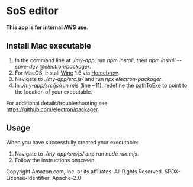 # SoS editor
**This app is for internal AWS use**.


## Install Mac executable
1. In the command line at *./my-app*,  run *npm install*, then *npm install --save-dev @electron/packager*. 
2. For MacOS, install [Wine](https://www.winehq.org/) 1.6 via [Homebrew](https://brew.sh/).
3. Navigate to *./my-app/src.js/* and run *npx electron-packager*. 
4. In *./my-app/src/js/run.mjs* (line ~11), redefine the pathToExe to point to the location of your executable. 

For additional details/troubleshooting see https://github.com/electron/packager.

## Usage
When you have successfully created your executable:
1. Navigate to *./my-app/src/js/* and run *node run.mjs*.
2. Follow the instructions onscreen. 

Copyright Amazon.com, Inc. or its affiliates.
All Rights Reserved. SPDX-License-Identifier: Apache-2.0